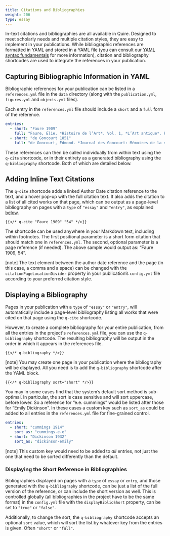 ```yaml
---
title: Citations and Bibliographies
weight: 206
type: essay
---
```


In-text citations and bibliographies are all available in Quire. Designed to meet scholarly needs and multiple citation styles, they are easy to implement in your publications. While bibliographic references are formatted in YAML and stored in a YAML file (you can consult our [YAML syntax fundamentals](../fundamentals/yaml/) for more information), citation and bibliography shortcodes are used to integrate the references in your publication.

## Capturing Bibliographic Information in YAML

Bibliographic references for your publication can be listed in a `references.yml` file in the `data` directory (along with the `publication.yml`, `figures.yml` and `objects.yml` files).

Each entry in the `references.yml` file should include a `short` and a `full` form of the reference.

```yaml
entries:
  - short: "Faure 1909"
    full: "Faure, Élie. *Histoire de l’Art*. Vol. 1, *L’Art antique*. Paris: Gallimard, 1909"
  - short: "de Goncourt 1851"
    full: "de Goncourt, Edmond. *Journal des Goncourt: Mémoires de la vie littéraire.* Paris; G. Charpentier et cie, 1851."
```

These references can then be called individually from within text using the `q-cite` shortcode, or in their entirety as a generated bibliography using the `q-bibliography` shortcode. Both of which are detailed below.

## Adding Inline Text Citations

The `q-cite` shortcode adds a linked Author Date citation reference to the text, and a hover pop-up with the full citation text. It also adds the citation to a list of all cited works on that page, which can be output as a page-level bibliography on pages with a `type` of `"essay"` and `"entry"`, as explained [below](#displaying-a-bibliography).

```
{{</* q-cite "Faure 1909" "54" */>}}
```
The shortcode can be used anywhere in your Markdown text, including within footnotes. The first positional parameter is a short form citation that should match one in `references.yml`. The second, optional parameter is a page reference (if needed). The above sample would output as: “Faure 1909, 54”.

[note] The text element between the author date reference and the page (in this case, a comma and a space) can be changed with the `citationPageLocationDivider` property in your publication’s `config.yml` file according to your preferred citation style.

## Displaying a Bibliography

Pages in your publication with a `type` of `"essay"` or `"entry"`, will automatically include a page-level bibliography listing all works that were cited on that page using the `q-cite` shortcode.

However, to create a complete bibliography for your entire publication, from all the entries in the project's `references.yml` file, you can use the `q-bibliography` shortcode. The resulting bibliography will be output in the order in which it appears in the references file.

```
{{</* q-bibliography */>}}
```
[note] You may create one page in your publication where the bibliography will be displayed. All you need is to add the `q-bibliography` shortcode after the YAML block.

```
{{</* q-bibliography sort="short" */>}}
```

You may in some cases find that the system’s default sort method is sub-optimal. In particular, the sort is case sensitive and will sort uppercase, before lower. So a reference for “e.e. cummings” would be listed after those for “Emily Dickinson”. In these cases a custom key such as `sort_as` could be added to all entries in the `references.yml` file for fine-grained control.

```yaml
entries:
  - short: "cummings 1914"
    sort_as: "cummings-e-e"
  - short: "Dickinson 1932"
    sort_as: "dickinson-emily"
```
[note] This custom key would need to be added to *all* entries, not just the one that need to be sorted differently than the default.

### Displaying the Short Reference in Bibliographies

Bibliographies displayed on pages with a `type` of `essay` or `entry`, and those generated with the `q-bibliography` shortcode, can be just a list of the full version of the reference, or can include the short version as well. This is controlled globally (all bibliographies in the project have to be the same format) in the `config.yml` file with the `displayBiblioShort` property, can be set to `"true"` or `"false"`.

Additionally, to change the sort, the `q-bibliography` shortcode accepts an optional `sort` value, which will sort the list by whatever key from the entries is given. Often `"short"` or `"full"`.
